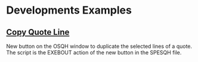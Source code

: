 # Developments Examples

## [Copy Quote Line](CopyQuoteLine.src)

New button on the OSQH window to duplicate the selected lines of a quote. The script is the EXEBOUT action of the new button in the SPESQH file.
